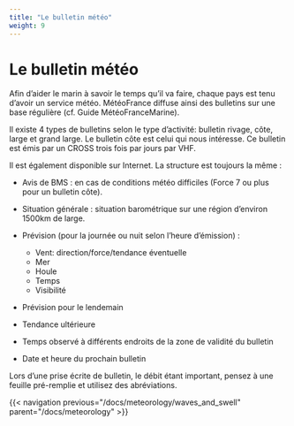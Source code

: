 ```yaml
---
title: "Le bulletin météo"
weight: 9
---
```

# Le bulletin météo

Afin d’aider le marin à savoir le temps qu’il va faire, chaque pays est tenu d’avoir un service météo. MétéoFrance diffuse ainsi des bulletins sur une base régulière (cf. Guide MétéoFranceMarine).

Il existe 4 types de bulletins selon le type d’activité: bulletin rivage, côte, large et grand large. Le bulletin côte est celui qui nous intéresse. Ce bulletin est émis par un CROSS trois fois par jours par VHF.

Il est également disponible sur Internet. La structure est toujours la même :

- Avis de BMS : en cas de conditions météo difficiles (Force 7 ou plus pour un bulletin côte).
- Situation générale : situation barométrique sur une région d’environ 1500km de large.
- Prévision (pour la journée ou nuit selon l’heure d’émission) :
    - Vent: direction/force/tendance éventuelle
    - Mer
    - Houle
    - Temps
    - Visibilité

- Prévision pour le lendemain
- Tendance ultérieure
- Temps observé à différents endroits de la zone de validité du bulletin
- Date et heure du prochain bulletin

Lors d’une prise écrite de bulletin, le débit étant important, pensez à une feuille pré-remplie et utilisez des abréviations.

{{< navigation previous="/docs/meteorology/waves_and_swell" parent="/docs/meteorology" >}}
